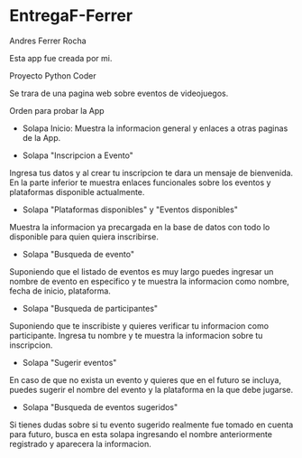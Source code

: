 # EntregaF-Ferrer

Andres Ferrer Rocha

Esta app fue creada por mi.

Proyecto Python Coder

Se trara de una pagina web sobre eventos de videojuegos.

Orden para probar la App

- Solapa Inicio:
Muestra la informacion general y enlaces a otras paginas de la App.

- Solapa "Inscripcion a Evento"

Ingresa tus datos y al crear tu inscripcion te dara un mensaje de bienvenida. En la parte inferior te muestra enlaces funcionales sobre los eventos y plataformas disponible actualmente.

- Solapa "Plataformas disponibles" y "Eventos disponibles"

Muestra la informacion ya precargada en la base de datos con todo lo disponible para quien quiera inscribirse.

- Solapa "Busqueda de evento"

Suponiendo que el listado de eventos es muy largo puedes ingresar un nombre de evento en especifico y te muestra la informacion como nombre, fecha de inicio, plataforma.

- Solapa "Busqueda de participantes"

Suponiendo que te inscribiste y quieres verificar tu informacion como participante. Ingresa tu nombre y te muestra la informacion sobre tu inscripcion.

- Solapa "Sugerir eventos"

En caso de que no exista un evento y quieres que en el futuro se incluya, puedes sugerir el nombre del evento y la plataforma en la que debe jugarse.

- Solapa "Busqueda de eventos sugeridos"

Si tienes dudas sobre si tu evento sugerido realmente fue tomado en cuenta para futuro, busca en esta solapa ingresando el nombre anteriormente registrado y aparecera la informacion.

